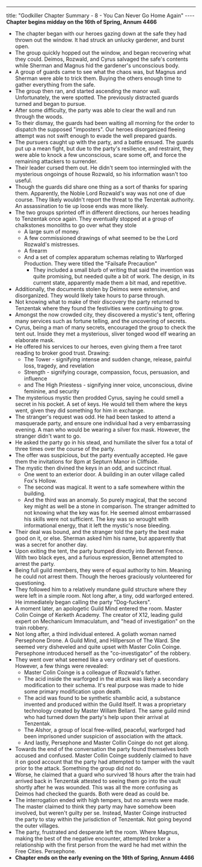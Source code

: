 ---
title: "Godkiller Chapter Summary - 8 - You Can Never Go Home Again"
---- **Chapter begins midday on the 16th of Spring, Annum 4466**
- The chapter began with our heroes gazing down at the safe they had thrown out the window. It had struck an unlucky gardener, and burst open.
- The group quickly hopped out the window, and began recovering what they could. Deimos, Rozwald, and Cyrus salvaged the safe's contents while Sherman and Magnus hid the gardener's unconscious body.
- A group of guards came to see what the chaos was, but Magnus and Sherman were able to trick them. Buying the others enough time to gather everything from the safe.
- The group then ran, and started ascending the manor wall. Unfortunately, the were spotted. The previously distracted guards turned and began to pursue.
- After some difficulty, the party was able to clear the wall and run through the woods.
- To their dismay, the guards had been waiting all morning for the order to dispatch the supposed "imposters". Our heroes disorganized fleeing attempt was not swift enough to evade the well prepared guards.
- The pursuers caught up with the party, and a battle ensued. The guards put up a mean fight, but due to the party's resilience, and restraint, they were able to knock a few unconscious, scare some off, and force the remaining attackers to surrender.
- Their leader cursed them out. He didn't seem too intermingled with the mysterious ongoings of house Rozwald, so his information wasn't too useful.
- Though the guards did share one thing as a sort of thanks for sparing them. Apparently, the Noble Lord Rozwald's way was not one of due course. They likely wouldn't report the threat to the Tenzentak authority. An assassination to tie up loose ends was more likely.
- The two groups sprinted off in different directions, our heroes heading to Tenzentak once again. They eventually stopped at a group of chalkstones monoliths to go over what they stole
	- A large sum of money.
	- A few commissioned drawings of what seemed to be the Lord Rozwald's mistresses.
	- A firearm
	- And a set of complex apparatum schemas relating to Warforged Production. They were titled the "Failsafe Precaution"
		- They included a small blurb of writing that said the invention was quite promising, but needed quite a bit of work. The design, in its current state, apparently made them a bit mad, and repetitive.
- Additionally, the documents stolen by Deimos were extensive, and disorganized. They would likely take hours to parse through.
- Not knowing what to make of their discovery the party returned to Tenzentak where they found the festivities were continuing to grow.
- Amongst the now crowded city, they discovered a mystic's tent, offering many services such as fortune telling, and the uncovering of secrets.
- Cyrus, being a man of many secrets, encouraged the group to check the tent out. Inside they met a mysterious, sliver tonged wood elf wearing an elaborate mask.
- He offered his services to our heroes, even giving them a free tarot reading to broker good trust. Drawing:
	- The Tower - signifying intense and sudden change, release, painful loss, tragedy, and revelation
	- Strength - signifying courage, compassion, focus, persuasion, and influence
	- and The High Priestess - signifying inner voice, unconscious, divine feminine, and security
- The mysterious mystic then prodded Cyrus, saying he could smell a secret in his pocket. A set of keys. He would tell them where the keys went, given they did something for him in exchange.
- The stranger's request was odd. He had been tasked to attend a masquerade party, and ensure one individual had a very embarrassing evening. A man who would be wearing a silver fox mask. However, the stranger didn't want to go.
- He asked the party go in his stead, and humiliate the silver fox a total of three times over the course of the party.
- The offer was suspicious, but the party eventually accepted. He gave them the invitations for 8pm at Septurn Manor in Cliffside.
- The mystic then divined the keys in an odd, and succinct ritual.
	- One went to an exterior door. A building in an outer village called Fox's Hollow.
	- The second was magical. It went to a safe somewhere within the building.
	- And the third was an anomaly. So purely magical, that the second key might as well be a stone in comparison. The stranger admitted to not knowing what the key was for. He seemed almost embarrassed his skills were not sufficient. The key was so wrought with informational energy, that it left the mystic's nose bleeding.
- Their deal was bound, and the stranger told the party the best make good on it, or else. Sherman asked him his name, but apparently that was a secret for another day.
- Upon exiting the tent, the party bumped directly into Bennet Frence. With two black eyes, and a furious expression, Bennet attempted to arrest the party.
- Being full guild members, they were of equal authority to him. Meaning he could not arrest them. Though the heroes graciously volunteered for questioning. 
- They followed him to a relatively mundane guild structure where they were left in a simple room. Not long after, a tiny, odd warforged entered. He immediately began calling the party "Dog-fuckers".
- A moment later, an apologetic Guild Mind entered the room. Master Colin Coinge of Kerketh Academy. The creator of X12, leading guild expert on Mechanicum Immaculatum, and "head of investigation" on the train robbery. 
- Not long after, a third individual entered. A goliath woman named Persephone Drone. A Guild Mind, and Hillperson of The Ward. She seemed very disheveled and quite upset with Master Colin Coinge. Persephone introduced herself as the "co-investigator" of the robbery.
- They went over what seemed like a very ordinary set of questions. However, a few things were revealed:
	- Master Colin Coinge is a colleague of Rozwald's father.
	- The acid inside the warforged in the attack was likely a secondary modification to their schema. It's real purpose was made to hide some primary modification upon death.
	- The acid was found to be synthetic shamblic acid, a substance invented and produced within the Guild Itself. It was a proprietary technology created by Master Willam Bellard. The same guild mind who had turned down the party's help upon their arrival at Tenzentak.
	- The Alshor, a group of local free-willed, peaceful, warforged had been imprisoned under suspicion of association with the attack.
	- And lastly, Persephone and Master Collin Coinge do not get along.
- Towards the end of the conversation the party found themselves both accused and confused. Master Collin Coinge suddenly claimed to have it on good account that the party had attempted to tamper with the vault prior to the attack. Something the group did not do.
- Worse, he claimed that a guard who survived 18 hours after the train had arrived back in Tenzentak attested to seeing them go into the vault shortly after he was wounded. This was all the more confusing as Deimos had checked the guards. Both were dead as could be.
- The interrogation ended with high tempers, but no arrests were made. The master claimed to think they party may have somehow been involved, but weren't guilty per se. Instead, Master Coinge instructed the party to stay within the jurisdiction of Tenzentak. Not going beyond the outer villages. 
- The party, frustrated and desperate left the room. Where Magnus, making the best of the negative encounter, attempted broker a relationship with the first person from the ward he had met within the Free Cities. Persephone.
- **Chapter ends on the early evening on the 16th of Spring, Annum 4466**